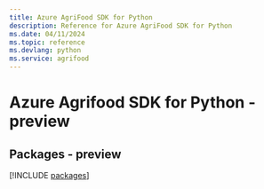 ```yaml
---
title: Azure AgriFood SDK for Python
description: Reference for Azure AgriFood SDK for Python
ms.date: 04/11/2024
ms.topic: reference
ms.devlang: python
ms.service: agrifood
---
```

# Azure Agrifood SDK for Python - preview
## Packages - preview
[!INCLUDE [packages](agrifood-index.md)]